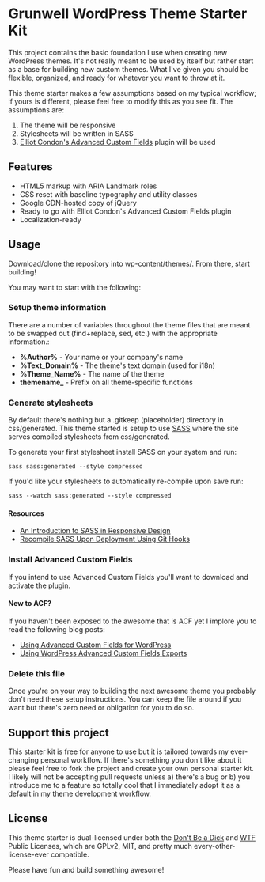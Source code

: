 # Grunwell WordPress Theme Starter Kit

This project contains the basic foundation I use when creating new WordPress themes. It's not really meant to be used by itself but rather start as a base for building new custom themes. What I've given you should be flexible, organized, and ready for whatever you want to throw at it.

This theme starter makes a few assumptions based on my typical workflow; if yours is different, please feel free to modify this as you see fit. The assumptions are:

1. The theme will be responsive
2. Stylesheets will be written in SASS
3. [Elliot Condon's Advanced Custom Fields](http://advancedcustomfields.com) plugin will be used

## Features

* HTML5 markup with ARIA Landmark roles
* CSS reset with baseline typography and utility classes
* Google CDN-hosted copy of jQuery
* Ready to go with Elliot Condon's Advanced Custom Fields plugin
* Localization-ready

## Usage

Download/clone the repository into wp-content/themes/. From there, start building!

You may want to start with the following:

### Setup theme information

There are a number of variables throughout the theme files that are meant to be swapped out (find+replace, sed, etc.) with the appropriate information.:

* **%Author%** - Your name or your company's name
* **%Text_Domain%** - The theme's text domain (used for i18n)
* **%Theme_Name%** - The name of the theme
* **themename_** - Prefix on all theme-specific functions

### Generate stylesheets

By default there's nothing but a .gitkeep (placeholder) directory in css/generated. This theme started is setup to use [SASS](http://sass-lang.com/) where the site serves compiled stylesheets from css/generated.

To generate your first stylesheet install SASS on your system and run:

    sass sass:generated --style compressed

If you'd like your stylesheets to automatically re-compile upon save run:

    sass --watch sass:generated --style compressed

#### Resources

* [An Introduction to SASS in Responsive Design](http://stevegrunwell.com/blog/intro-to-sass-in-responsive-design)
* [Recompile SASS Upon Deployment Using Git Hooks](http://stevegrunwell.com/blog/recompile-sass-upon-deployment-using-git-hooks)

### Install Advanced Custom Fields

If you intend to use Advanced Custom Fields you'll want to download and activate the plugin.

#### New to ACF?

If you haven't been exposed to the awesome that is ACF yet I implore you to read the following blog posts:

* [Using Advanced Custom Fields for WordPress](http://stevegrunwell.com/blog/wordpress-advanced-custom-fields)
* [Using WordPress Advanced Custom Fields Exports](http://stevegrunwell.com/blog/wordpress-advanced-custom-fields-export)

### Delete this file

Once you're on your way to building the next awesome theme you probably don't need these setup instructions. You can keep the file around if you want but there's zero need or obligation for you to do so.

## Support this project

This starter kit is free for anyone to use but it is tailored towards my ever-changing personal workflow. If there's something you don't like about it please feel free to fork the project and create your own personal starter kit. I likely will not be accepting pull requests unless a) there's a bug or b) you introduce me to a feature so totally cool that I immediately adopt it as a default in my theme development workflow.

## License

This theme starter is dual-licensed under both the [Don't Be a Dick](http://www.dbad-license.org/) and [WTF](http://www.wtfpl.net/) Public Licenses, which are GPLv2, MIT, and pretty much every-other-license-ever compatible.

Please have fun and build something awesome!